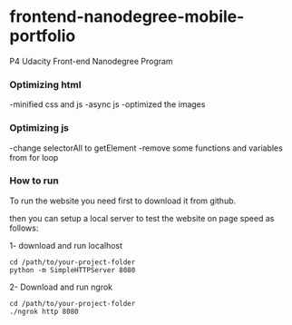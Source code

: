 # frontend-nanodegree-mobile-portfolio
P4 Udacity Front-end Nanodegree Program
### Optimizing html
-minified css and js
-async js 
-optimized the images
### Optimizing js 
-change selectorAll to getElement
-remove some functions and variables from for loop 
### How to run 
To run the website you need first to download it from github.

then you can setup a local server  to test the website on page speed as follows:

1- download and run localhost
```
cd /path/to/your-project-folder 
python -m SimpleHTTPServer 8080

```
2- Download and run ngrok 
```
cd /path/to/your-project-folder
./ngrok http 8080

```

